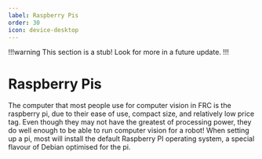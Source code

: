 ```yaml
---
label: Raspberry Pis
order: 30
icon: device-desktop
---
```

!!!warning
This section is a stub! Look for more in a future update.
!!!

# Raspberry Pis
The computer that most people use for computer vision in FRC is the raspberry pi,
due to their ease of use, compact size, and relatively low price tag. Even
though they may not have the greatest of processing power, they do well enough
to be able to run computer vision for a robot! When setting up a pi, most will
install the default Raspberry PI operating system, a special flavour of Debian
optimised for the pi.
